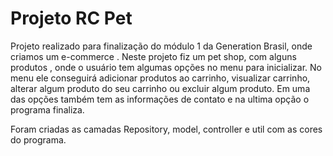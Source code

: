 # Projeto RC Pet

Projeto realizado para finalização do módulo 1 da Generation Brasil, onde criamos um e-commerce .
Neste projeto fiz um pet shop, com alguns produtos , onde o usuário tem algumas opções no menu para inicializar.
No menu ele conseguirá adicionar produtos ao carrinho, visualizar carrinho, alterar algum produto do seu carrinho ou excluir algum produto.
Em uma das opções também tem as informações de contato e na ultima opção o programa finaliza.

Foram criadas as camadas Repository, model, controller e util com as cores do programa. 
